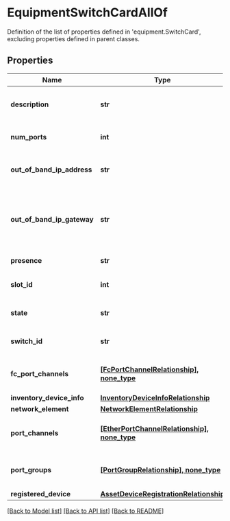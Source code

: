 # EquipmentSwitchCardAllOf

Definition of the list of properties defined in 'equipment.SwitchCard', excluding properties defined in parent classes.
## Properties
Name | Type | Description | Notes
------------ | ------------- | ------------- | -------------
**description** | **str** | Detailed description of this switch hardware. | [optional] [readonly] 
**num_ports** | **int** | Number of ports present in this switch hardware. | [optional] [readonly] 
**out_of_band_ip_address** | **str** | Field specifies this Switch&#39;s Out-of-band IP address. | [optional] [readonly] 
**out_of_band_ip_gateway** | **str** | Field specifies this Switch&#39;s default gateway for the out-of-band management interface. | [optional] [readonly] 
**presence** | **str** | Presence for this switch hardware. | [optional] [readonly] 
**slot_id** | **int** | Slot identifier of the local Switch slot Interface. | [optional] [readonly] 
**state** | **str** | Operational state of the switch hardware. | [optional] [readonly] 
**switch_id** | **str** | Switch Identifier that is local to a cluster. | [optional] [readonly] 
**fc_port_channels** | [**[FcPortChannelRelationship], none_type**](FcPortChannelRelationship.md) | An array of relationships to fcPortChannel resources. | [optional] 
**inventory_device_info** | [**InventoryDeviceInfoRelationship**](InventoryDeviceInfoRelationship.md) |  | [optional] 
**network_element** | [**NetworkElementRelationship**](NetworkElementRelationship.md) |  | [optional] 
**port_channels** | [**[EtherPortChannelRelationship], none_type**](EtherPortChannelRelationship.md) | An array of relationships to etherPortChannel resources. | [optional] 
**port_groups** | [**[PortGroupRelationship], none_type**](PortGroupRelationship.md) | An array of relationships to portGroup resources. | [optional] [readonly] 
**registered_device** | [**AssetDeviceRegistrationRelationship**](AssetDeviceRegistrationRelationship.md) |  | [optional] 

[[Back to Model list]](../README.md#documentation-for-models) [[Back to API list]](../README.md#documentation-for-api-endpoints) [[Back to README]](../README.md)


